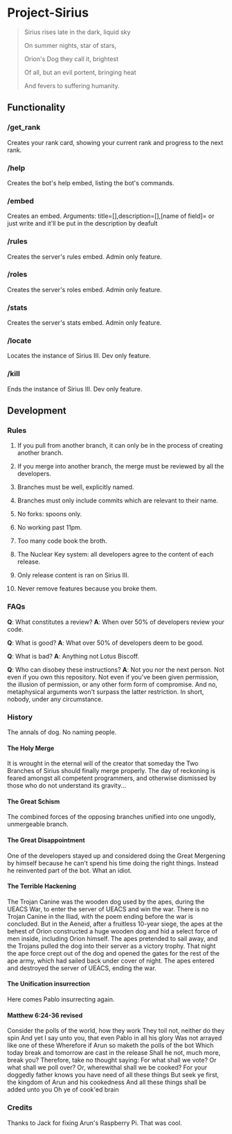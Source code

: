 # Project-Sirius

>   Sirius rises late in the dark, liquid sky
>   
>   On summer nights, star of stars,
>   
>   Orion's Dog they call it, brightest
>   
>   Of all, but an evil portent, bringing heat
>   
>   And fevers to suffering humanity.

## Functionality

### /get_rank

Creates your rank card, showing your current rank and progress to the next rank.

### /help

Creates the bot's help embed, listing the bot's commands.

### /embed

Creates an embed. Arguments: title=[],description=[],[name of field]= or just write and it'll be put in the description by deafult

### /rules

Creates the server's rules embed.
Admin only feature.

### /roles

Creates the server's roles embed.
Admin only feature.

### /stats

Creates the server's stats embed.
Admin only feature.

### /locate

Locates the instance of Sirius III.
Dev only feature.

### /kill

Ends the instance of Sirius III.
Dev only feature.

## Development

### Rules

1. If you pull from another branch, it can only be in the process of creating another branch.
2. If you merge into another branch, the merge must be reviewed by all the developers.
3. Branches must be well, explicitly named.
4. Branches must only include commits which are relevant to their name.
5. No forks: spoons only.
6. No working past 11pm.

7. Too many code book the broth.
8. The Nuclear Key system: all developers agree to the content of each release.
9. Only release content is ran on Sirius III.
10. Never remove features because you broke them.

### FAQs

**Q**: What constitutes a review?
**A**: When over 50% of developers review your code.

**Q**: What is good?
**A**: What over 50% of developers deem to be good.

**Q**: What is bad?
**A**: Anything not Lotus Biscoff.

**Q**: Who can disobey these instructions?
**A**: Not you nor the next person. Not even if you own this repository. Not even if you've been given permission, the illusion of permission, or any other form form of compromise. And no, metaphysical arguments won't surpass the latter restriction. In short, nobody, under any circumstance.

### History

The annals of dog.
No naming people.

#### The Holy Merge

It is wrought in the eternal will of the creator that someday the Two Branches of Sirius should finally merge properly. The day of reckoning is feared amongst all competent programmers, and otherwise dismissed by those who do not understand its gravity...

#### The Great Schism

The combined forces of the opposing branches unified into one ungodly, unmergeable branch.

#### The Great Disappointment

One of the developers stayed up and considered doing the Great Mergening by himself because he can't spend his time doing the right things. Instead he reinvented part of the bot. What an idiot.

#### The Terrible Hackening

The Trojan Canine was the wooden dog used by the apes, during the UEACS War, to enter the server of UEACS and win the war. There is no Trojan Canine in the Iliad, with the poem ending before the war is concluded. But in the Aeneid, after a fruitless 10-year siege, the apes at the behest of Orion constructed a huge wooden dog and hid a select force of men inside, including Orion himself. The apes pretended to sail away, and the Trojans pulled the dog into their server as a victory trophy. That night the ape force crept out of the dog and opened the gates for the rest of the ape army, which had sailed back under cover of night. The apes entered and destroyed the server of UEACS, ending the war.

#### The Unification insurrection

Here comes Pablo insurrecting again.

#### Matthew 6:24-36 revised

Consider the polls of the world, how they work
They toil not, neither do they spin
And yet I say unto you, that even Pablo in all his glory
Was not arrayed like one of these
Wherefore if Arun so maketh the polls of the bot
Which today break and tomorrow are cast in the release
Shall he not, much more, break you?
Therefore, take no thought saying:
For what shall we vote? Or what shall we poll over? Or, wherewithal shall we be cooked?
For your doggedly father knows you have need of all these things
But seek ye first, the kingdom of Arun and his cookedness
And all these things shall be added unto you
Oh ye of cook'ed brain

### Credits

Thanks to Jack for fixing Arun's Raspberry Pi. That was cool.
